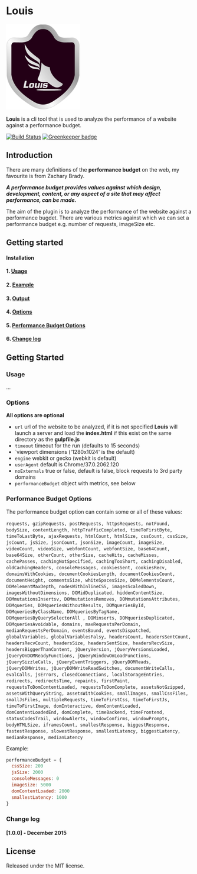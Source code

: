 # Louis
![enter image description here](https://raw.githubusercontent.com/AvraamMavridis/louis/master/logo.jpg)

**Louis** is a cli tool that is used to analyze the performance of a website against a performance budget.

[![Build Status](https://travis-ci.org/AvraamMavridis/louis.svg?branch=master)](https://travis-ci.org/AvraamMavridis/louis) [![Greenkeeper badge](https://badges.greenkeeper.io/AvraamMavridis/louis.svg)](https://greenkeeper.io/)

## Introduction

There are many definitions of the **performance budget** on the web, my favourite is from Zachary Brady.

***A performance budget provides values against which design, development, content, or any aspect of a site that may affect performance, can be made.***

The aim of the plugin is to analyze the performance of the website against a performance bugdet. There are various metrics against which we can set a performance budget e.g. number of requests, imageSize etc.


## Getting started


#### Installation
#### 1. [Usage](#usage)
#### 2. [Example](#example)
#### 3. [Output](#output)
#### 4. [Options](#options)
#### 5. [Performance Budget Options](#performance-budget-options)
#### 6. [Change log](#change-log)

## Getting Started


### Usage
...

### Options

**All options are optional**

* `url` url of the website to be analyzed, if it is not specified **Louis** will launch a server and load the **index.html** if this exist on the same directory as the **gulpfile.js**
* ` timeout ` timeout for the run (defaults to 15 seconds)
* `viewport dimensions ('1280x1024' is the default)
* `engine` webkit or gecko (webkit is default)
* `userAgent` default is Chrome/37.0.2062.120
* `noExternals` true or false, default is false, block requests to 3rd party domains
* `performanceBudget` object with metrics, see below

### Performance Budget Options

The performance budget option can contain some or all of these values:

  ```requests, gzipRequests, postRequests, httpsRequests, notFound, bodySize, contentLength, httpTrafficCompleted, timeToFirstByte, timeToLastByte, ajaxRequests, htmlCount, htmlSize, cssCount, cssSize, jsCount, jsSize, jsonCount, jsonSize, imageCount, imageSize, videoCount, videoSize, webfontCount, webfontSize, base64Count, base64Size, otherCount, otherSize, cacheHits, cacheMisses, cachePasses, cachingNotSpecified, cachingTooShort, cachingDisabled, oldCachingHeaders, consoleMessages, cookiesSent, cookiesRecv, domainsWithCookies, documentCookiesLength, documentCookiesCount, documentHeight, commentsSize, whiteSpacesSize, DOMelementsCount, DOMelementMaxDepth, nodesWithInlineCSS, imagesScaledDown, imagesWithoutDimensions, DOMidDuplicated, hiddenContentSize, DOMmutationsInsertsv, DOMmutationsRemoves, DOMmutationsAttributes, DOMqueries, DOMqueriesWithoutResults, DOMqueriesById, DOMqueriesByClassName, DOMqueriesByTagName, DOMqueriesByQuerySelectorAll , DOMinserts, DOMqueriesDuplicated, DOMqueriesAvoidable, domains, maxRequestsPerDomain, medianRequestsPerDomain, eventsBound, eventsDispatched, globalVariables, globalVariablesFalsy, headersCount, headersSentCount, headersRecvCount, headersSize, headersSentSize, headersRecvSize, headersBiggerThanContent, jQueryVersion, jQueryVersionsLoaded, jQueryOnDOMReadyFunctions, jQueryWindowOnLoadFunctions, jQuerySizzleCalls, jQueryEventTriggers, jQueryDOMReads, jQueryDOMWrites, jQueryDOMWriteReadSwitches, documentWriteCalls, evalCalls, jsErrors, closedConnections, localStorageEntries, redirects, redirectsTime, repaints, firstPaint, requestsToDomContentLoaded, requestsToDomComplete, assetsNotGzipped, assetsWithQueryString, assetsWithCookies, smallImages, smallCssFiles, smallJsFiles, multipleRequests, timeToFirstCss, timeToFirstJs, timeToFirstImage, domInteractive, domContentLoaded, domContentLoadedEnd, domComplete, timeBackend, timeFrontend, statusCodesTrail, windowAlerts, windowConfirms, windowPrompts, bodyHTMLSize, iframesCount, smallestResponse, biggestResponse, fastestResponse, slowestResponse, smallestLatency, biggestLatency, medianResponse, medianLatency```

  Example:
  ```js
  performanceBudget = {
    cssSize: 200
    jsSize: 2000
    consoleMessages: 0
    imageSize: 5000
    domContentLoaded: 2000
    smallestLatency: 1000
  }
  ```           


### Change log
#### [1.0.0] - December 2015


## License

Released under the MIT license.
